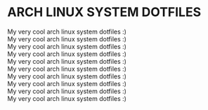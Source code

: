 #  ARCH LINUX SYSTEM DOTFILES
My very cool arch linux system dotfiles :) <br>
My very cool arch linux system dotfiles :) <br>
My very cool arch linux system dotfiles :) <br>
My very cool arch linux system dotfiles :) <br>
My very cool arch linux system dotfiles :) <br>
My very cool arch linux system dotfiles :) <br>
My very cool arch linux system dotfiles :) <br>
My very cool arch linux system dotfiles :) <br>
My very cool arch linux system dotfiles :) <br>
My very cool arch linux system dotfiles :) <br>
